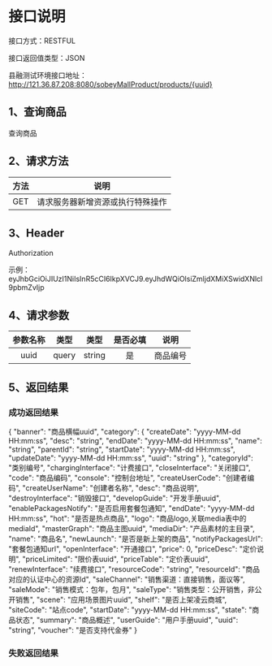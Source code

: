# 接口说明

接口方式：RESTFUL

接口返回值类型：JSON

县融测试环境接口地址：http://121.36.87.208:8080/sobeyMallProduct/products/{uuid}

## 1、查询商品

查询商品

## 2、请求方法

| 方法 | 说明                             |
| ---- | -------------------------------- |
| GET  | 请求服务器新增资源或执行特殊操作 |

## 3、Header

Authorization

示例：eyJhbGciOiJIUzI1NiIsInR5cCI6IkpXVCJ9.eyJhdWQiOlsiZmljdXMiXSwidXNlcl9pbmZvIjp



## 4、请求参数

| 参数名称 | 类型  |  类型  | 是否必填 |   说明   |
| :------: | ----- | :----: | :------: | :------: |
|   uuid   | query | string |    是    | 商品编号 |



## 5、返回结果

### 成功返回结果

{
    "banner": "商品横幅uuid",
    "category": {
      "createDate": "yyyy-MM-dd HH:mm:ss",
      "desc": "string",
      "endDate": "yyyy-MM-dd HH:mm:ss",
      "name": "string",
      "parentId": "string",
      "startDate": "yyyy-MM-dd HH:mm:ss",
      "updateDate": "yyyy-MM-dd HH:mm:ss",
      "uuid": "string"
    },
    "categoryId": "类别编号",
    "chargingInterface": "计费接口",
    "closeInterface": "关闭接口",
    "code": "商品编码",
    "console": "控制台地址",
    "createUserCode": "创建者编码",
    "createUserName": "创建者名称",
    "desc": "商品说明",
    "destroyInterface": "销毁接口",
    "developGuide": "开发手册uuid",
    "enablePackagesNotify": "是否启用套餐包通知",
    "endDate": "yyyy-MM-dd HH:mm:ss",
    "hot": "是否是热点商品",
    "logo": "商品logo,关联media表中的mediaId",
    "masterGraph": "商品主图uuid",
    "mediaDir": "产品素材的主目录",
    "name": "商品名",
    "newLaunch": "是否是新上架的商品",
    "notifyPackagesUrl": "套餐包通知url",
    "openInterface": "开通接口",
    "price": 0,
    "priceDesc": "定价说明",
    "priceLimited": "限价表uuid",
    "priceTable": "定价表uuid",
    "renewInterface": "续费接口",
    "resourceCode": "string",
    "resourceId": "商品对应的认证中心的资源Id",
    "saleChannel": "销售渠道：直接销售，面议等",
    "saleMode": "销售模式：包年，包月",
    "saleType": "销售类型：公开销售，非公开销售",
    "scene": "应用场景图片uuid",
    "shelf": "是否上架凌云商城",
    "siteCode": "站点code",
    "startDate": "yyyy-MM-dd HH:mm:ss",
    "state": "商品状态",
    "summary": "商品概述",
    "userGuide": "用户手册uuid",
    "uuid": "string",
    "voucher": "是否支持代金券"
  }

### 失败返回结果

